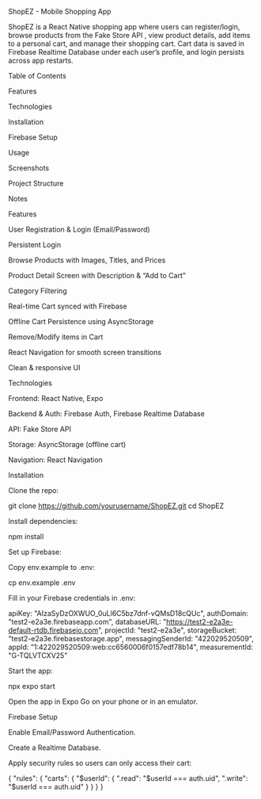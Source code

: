 ShopEZ - Mobile Shopping App

ShopEZ is a React Native shopping app where users can register/login, browse products from the Fake Store API
, view product details, add items to a personal cart, and manage their shopping cart. Cart data is saved in Firebase Realtime Database under each user’s profile, and login persists across app restarts.

Table of Contents

Features

Technologies

Installation

Firebase Setup

Usage

Screenshots

Project Structure

Notes

Features

User Registration & Login (Email/Password)

Persistent Login

Browse Products with Images, Titles, and Prices

Product Detail Screen with Description & “Add to Cart”

Category Filtering

Real-time Cart synced with Firebase

Offline Cart Persistence using AsyncStorage

Remove/Modify items in Cart

React Navigation for smooth screen transitions

Clean & responsive UI

Technologies

Frontend: React Native, Expo

Backend & Auth: Firebase Auth, Firebase Realtime Database

API: Fake Store API

Storage: AsyncStorage (offline cart)

Navigation: React Navigation

Installation

Clone the repo:

git clone https://github.com/yourusername/ShopEZ.git
cd ShopEZ


Install dependencies:

npm install


Set up Firebase:

Copy env.example to .env:

cp env.example .env


Fill in your Firebase credentials in .env:

 apiKey: "AIzaSyDzOXWUO_0uLl6C5bz7dnf-vQMsD18cQUc",
  authDomain: "test2-e2a3e.firebaseapp.com",
  databaseURL: "https://test2-e2a3e-default-rtdb.firebaseio.com",
  projectId: "test2-e2a3e",
  storageBucket: "test2-e2a3e.firebasestorage.app",
  messagingSenderId: "422029520509",
  appId: "1:422029520509:web:cc6560006f0157edf78b14",
  measurementId: "G-TQLVTCXV25"


Start the app:

npx expo start


Open the app in Expo Go on your phone or in an emulator.

Firebase Setup

Enable Email/Password Authentication.

Create a Realtime Database.

Apply security rules so users can only access their cart:

{
  "rules": {
    "carts": {
      "$userId": {
        ".read": "$userId === auth.uid",
        ".write": "$userId === auth.uid"
      }
    }
  }
}
